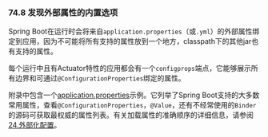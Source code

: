 
### 74.8 发现外部属性的内置选项

Spring Boot在运行时会将来自`application.properties`（或`.yml`）的外部属性绑定到应用，因为不可能将所有支持的属性放到一个地方，classpath下的其他jar也有支持的属性。

每个运行中且有Actuator特性的应用都会有一个`configprops`端点，它能够展示所有边界和可通过`@ConfigurationProperties`绑定的属性。

附录中包含一个[application.properties](https://docs.spring.io/spring-boot/docs/2.0.0.RELEASE/reference/htmlsingle/#common-application-properties)示例。它列举了Spring Boot支持的大多数常用属性，查看`@ConfigurationProperties`，`@Value`，还有不经常使用的`Binder`的源码可获取最权威的属性列表。有关加载属性的准确顺序的详细信息，请参阅[24.外部化配置](https://docs.spring.io/spring-boot/docs/2.0.0.RELEASE/reference/htmlsingle/#boot-features-external-config)。
